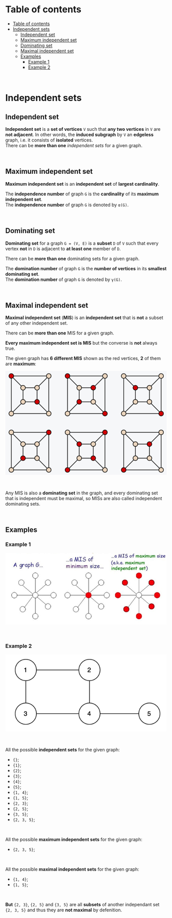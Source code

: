 # Table of contents
- [Table of contents](#table-of-contents)
- [Independent sets](#independent-sets)
  - [Independent set](#independent-set)
  - [Maximum independent set](#maximum-independent-set)
  - [Dominating set](#dominating-set)
  - [Maximal independent set](#maximal-independent-set)
  - [Examples](#examples)
    - [Example 1](#example-1)
    - [Example 2](#example-2)

<br>

# Independent sets
## Independent set
**Independent set** is a **set of vertices** `V` such that **any two vertices** in `V` are **not adjacent**. In other words, the **induced subgraph** by `V` an **edgeless** graph, i.e. it consists of **isolated** vertices.<br>
There can be **more than one** *independent sets* for a given graph.<br>

<br>

## Maximum independent set
**Maximum independent set** is an **independent set** of **largest cardinality**.<br>

The **independence number** of graph `G` is the **cardinality** of its **maximum independent set**.<br>
The **independence number** of graph `G` is denoted by `α(G)`.<br>

<br>

## Dominating set
**Dominating set** for a graph `G = (V, E)` is a **subset** `D` of `V` such that every vertex **not** in `D` is adjacent to **at least one** member of `D`.<br>

There can be **more than one** dominating sets for a given graph.<br>

The **domination number** of graph `G` is the **number of vertices** in its **smallest dominating set**.<br>
The **domination number** of graph `G` is denoted by `γ(G)`.

<br>

## Maximal independent set
**Maximal independent set** (**MIS**) is an **independent set** that is **not** a subset of any other independent set.<br>

There can be **more than one** MIS for a given graph.<br>

**Every maximum independent set is MIS** but the converse is **not** always true.<br>

The given graph has **6 different MIS** shown as the red vertices, **2** of them are **maximum**:
<br>

![max-independant-set-1](/img/max-independant-set-1.png)

<br>

Any MIS is also a **dominating set** in the graph, and every dominating set that is independent must be maximal, so MISs are also called independent dominating sets.

<br>

## Examples
### Example 1
![max-independant-set-2](/img/max-independant-set-2.png)

<br>

### Example 2
![graph-2](/img/graph-2.png)

<br>

All the possible **independent sets** for the given graph:
- `{}`;
- `{1}`;
- `{2}`;
- `{3}`;
- `{4}`;
- `{5}`;
- `{1, 4}`;
- `{1, 5}`;
- `{2, 3}`;
- `{2, 5}`;
- `{3, 5}`;
- `{2, 3, 5}`;

<br>

All the possible **maximum independent sets** for the given graph:
- `{2, 3, 5}`;

<br>

All the possible **maximal independent sets** for the given graph:
- `{1, 4}`;
- `{1, 5}`;

<br>

**But** `{2, 3}`, `{2, 5}` and `{3, 5}` are all **subsets** of another independant set `{2, 3, 5}` and thus they are **not maximal** by defenition.<br>

<br>